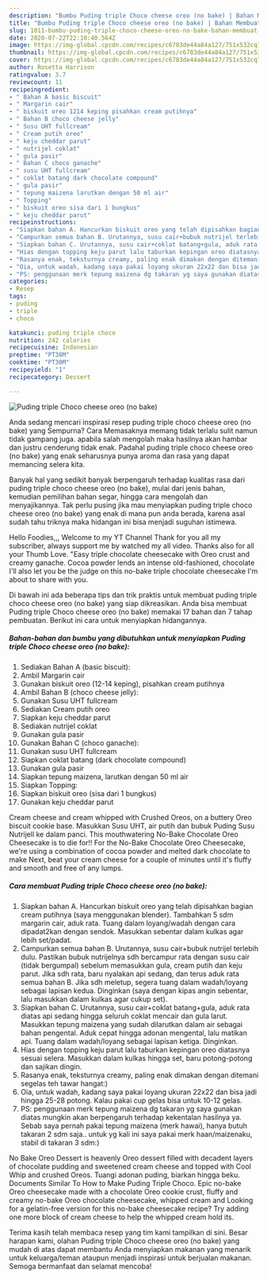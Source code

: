 ```yaml
---
description: "Bumbu Puding triple Choco cheese oreo (no bake) | Bahan Membuat Puding triple Choco cheese oreo (no bake) Yang Sedap"
title: "Bumbu Puding triple Choco cheese oreo (no bake) | Bahan Membuat Puding triple Choco cheese oreo (no bake) Yang Sedap"
slug: 1011-bumbu-puding-triple-choco-cheese-oreo-no-bake-bahan-membuat-puding-triple-choco-cheese-oreo-no-bake-yang-sedap
date: 2020-07-22T22:10:40.564Z
image: https://img-global.cpcdn.com/recipes/c6783de44a84a127/751x532cq70/puding-triple-choco-cheese-oreo-no-bake-foto-resep-utama.jpg
thumbnail: https://img-global.cpcdn.com/recipes/c6783de44a84a127/751x532cq70/puding-triple-choco-cheese-oreo-no-bake-foto-resep-utama.jpg
cover: https://img-global.cpcdn.com/recipes/c6783de44a84a127/751x532cq70/puding-triple-choco-cheese-oreo-no-bake-foto-resep-utama.jpg
author: Rosetta Harrison
ratingvalue: 3.7
reviewcount: 11
recipeingredient:
- " Bahan A basic biscuit"
- " Margarin cair"
- " biskuit oreo 1214 keping pisahkan cream putihnya"
- " Bahan B choco cheese jelly"
- " Susu UHT fullcream"
- " Cream putih oreo"
- " keju cheddar parut"
- " nutrijel coklat"
- " gula pasir"
- " Bahan C choco ganache"
- " susu UHT fullcream"
- " coklat batang dark chocolate compound"
- " gula pasir"
- " tepung maizena larutkan dengan 50 ml air"
- " Topping"
- " biskuit oreo sisa dari 1 bungkus"
- " keju cheddar parut"
recipeinstructions:
- "Siapkan bahan A. Hancurkan biskuit oreo yang telah dipisahkan bagian cream putihnya (saya menggunakan blender). Tambahkan 5 sdm margarin cair, aduk rata. Tuang dalam loyang/wadah dengan cara dipadat2kan dengan sendok. Masukkan sebentar dalam kulkas agar lebih set/padat."
- "Campurkan semua bahan B. Urutannya, susu cair+bubuk nutrijel terlebih dulu. Pastikan bubuk nutrijelnya sdh bercampur rata dengan susu cair (tidak bergumpal) sebelum memasukkan gula, cream putih dan keju parut. Jika sdh rata, baru nyalakan api sedang, dan terus aduk rata semua bahan B. Jika sdh meletup, segera tuang dalam wadah/loyang sebagai lapisan kedua. Dinginkan (saya dengan kipas angin sebentar, lalu masukkan dalam kulkas agar cukup set)."
- "Siapkan bahan C. Urutannya, susu cair+coklat batang+gula, aduk rata diatas api sedang hingga seluruh coklat mencair dan gula larut. Masukkan tepung maizena yang sudah dilarutkan dalam air sebagai bahan pengental. Aduk cepat hingga adonan mengental, lalu matikan api. Tuang dalam wadah/loyang sebagai lapisan ketiga. Dinginkan."
- "Hias dengan topping keju parut lalu taburkan kepingan oreo diatasnya sesuai selera. Masukkan dalam kulkas hingga set, baru potong-potong dan sajikan dingin."
- "Rasanya enak, teksturnya creamy, paling enak dimakan dengan ditemani segelas teh tawar hangat:)"
- "Oia, untuk wadah, kadang saya pakai loyang ukuran 22x22 dan bisa jadi hingga 25-28 potong. Kalau pakai cup gelas bisa untuk 10-12 gelas."
- "PS: penggunaan merk tepung maizena dg takaran yg saya gunakan diatas mungkin akan berpengaruh terhadap kekentalan hasilnya ya. Sebab saya pernah pakai tepung maizena (merk hawai), hanya butuh takaran 2 sdm saja.. untuk yg kali ini saya pakai merk haan/maizenaku, stabil di takaran 3 sdm:)"
categories:
- Resep
tags:
- puding
- triple
- choco

katakunci: puding triple choco 
nutrition: 242 calories
recipecuisine: Indonesian
preptime: "PT38M"
cooktime: "PT30M"
recipeyield: "1"
recipecategory: Dessert

---
```



![Puding triple Choco cheese oreo (no bake)](https://img-global.cpcdn.com/recipes/c6783de44a84a127/751x532cq70/puding-triple-choco-cheese-oreo-no-bake-foto-resep-utama.jpg)

Anda sedang mencari inspirasi resep puding triple choco cheese oreo (no bake) yang Sempurna? Cara Memasaknya memang tidak terlalu sulit namun tidak gampang juga. apabila salah mengolah maka hasilnya akan hambar dan justru cenderung tidak enak. Padahal puding triple choco cheese oreo (no bake) yang enak seharusnya punya aroma dan rasa yang dapat memancing selera kita.

Banyak hal yang sedikit banyak berpengaruh terhadap kualitas rasa dari puding triple choco cheese oreo (no bake), mulai dari jenis bahan, kemudian pemilihan bahan segar, hingga cara mengolah dan menyajikannya. Tak perlu pusing jika mau menyiapkan puding triple choco cheese oreo (no bake) yang enak di mana pun anda berada, karena asal sudah tahu triknya maka hidangan ini bisa menjadi suguhan istimewa.

Hello Foodies,,, Welcome to my YT Channel Thank for you all my subscriber, always support me by watched my all video. Thanks also for all your Thumb Love. &#34;Easy triple chocolate cheesecake with Oreo crust and creamy ganache. Cocoa powder lends an intense old-fashioned, chocolate I&#39;ll also let you be the judge on this no-bake triple chocolate cheesecake I&#39;m about to share with you.


Di bawah ini ada beberapa tips dan trik praktis untuk membuat puding triple choco cheese oreo (no bake) yang siap dikreasikan. Anda bisa membuat Puding triple Choco cheese oreo (no bake) memakai 17 bahan dan 7 tahap pembuatan. Berikut ini cara untuk menyiapkan hidangannya.

<!--inarticleads1-->

##### Bahan-bahan dan bumbu yang dibutuhkan untuk menyiapkan Puding triple Choco cheese oreo (no bake):

1. Sediakan  Bahan A (basic biscuit):
1. Ambil  Margarin cair
1. Gunakan  biskuit oreo (12-14 keping), pisahkan cream putihnya
1. Ambil  Bahan B (choco cheese jelly):
1. Gunakan  Susu UHT fullcream
1. Sediakan  Cream putih oreo
1. Siapkan  keju cheddar parut
1. Sediakan  nutrijel coklat
1. Gunakan  gula pasir
1. Gunakan  Bahan C (choco ganache):
1. Gunakan  susu UHT fullcream
1. Siapkan  coklat batang (dark chocolate compound)
1. Gunakan  gula pasir
1. Siapkan  tepung maizena, larutkan dengan 50 ml air
1. Siapkan  Topping:
1. Siapkan  biskuit oreo (sisa dari 1 bungkus)
1. Gunakan  keju cheddar parut


Cream cheese and cream whipped with Crushed Oreos, on a buttery Oreo biscuit cookie base. Masukkan Susu UHT, air putih dan bubuk Puding Susu Nutrijell ke dalam panci. This mouthwatering No-Bake Chocolate Oreo Cheesecake is to die for!! For the No-Bake Chocolate Oreo Cheesecake, we&#39;re using a combination of cocoa powder and melted dark chocolate to make Next, beat your cream cheese for a couple of minutes until it&#39;s fluffy and smooth and free of any lumps. 

<!--inarticleads2-->

##### Cara membuat Puding triple Choco cheese oreo (no bake):

1. Siapkan bahan A. Hancurkan biskuit oreo yang telah dipisahkan bagian cream putihnya (saya menggunakan blender). Tambahkan 5 sdm margarin cair, aduk rata. Tuang dalam loyang/wadah dengan cara dipadat2kan dengan sendok. Masukkan sebentar dalam kulkas agar lebih set/padat.
1. Campurkan semua bahan B. Urutannya, susu cair+bubuk nutrijel terlebih dulu. Pastikan bubuk nutrijelnya sdh bercampur rata dengan susu cair (tidak bergumpal) sebelum memasukkan gula, cream putih dan keju parut. Jika sdh rata, baru nyalakan api sedang, dan terus aduk rata semua bahan B. Jika sdh meletup, segera tuang dalam wadah/loyang sebagai lapisan kedua. Dinginkan (saya dengan kipas angin sebentar, lalu masukkan dalam kulkas agar cukup set).
1. Siapkan bahan C. Urutannya, susu cair+coklat batang+gula, aduk rata diatas api sedang hingga seluruh coklat mencair dan gula larut. Masukkan tepung maizena yang sudah dilarutkan dalam air sebagai bahan pengental. Aduk cepat hingga adonan mengental, lalu matikan api. Tuang dalam wadah/loyang sebagai lapisan ketiga. Dinginkan.
1. Hias dengan topping keju parut lalu taburkan kepingan oreo diatasnya sesuai selera. Masukkan dalam kulkas hingga set, baru potong-potong dan sajikan dingin.
1. Rasanya enak, teksturnya creamy, paling enak dimakan dengan ditemani segelas teh tawar hangat:)
1. Oia, untuk wadah, kadang saya pakai loyang ukuran 22x22 dan bisa jadi hingga 25-28 potong. Kalau pakai cup gelas bisa untuk 10-12 gelas.
1. PS: penggunaan merk tepung maizena dg takaran yg saya gunakan diatas mungkin akan berpengaruh terhadap kekentalan hasilnya ya. Sebab saya pernah pakai tepung maizena (merk hawai), hanya butuh takaran 2 sdm saja.. untuk yg kali ini saya pakai merk haan/maizenaku, stabil di takaran 3 sdm:)


No Bake Oreo Dessert is heavenly Oreo dessert filled with decadent layers of chocolate pudding and sweetened cream cheese and topped with Cool Whip and crushed Oreos. Tuangi adonan puding, biarkan hingga beku. Documents Similar To How to Make Puding Triple Choco. Epic no-bake Oreo cheesecake made with a chocolate Oreo cookie crust, fluffy and creamy no-bake Oreo chocolate cheesecake, whipped cream and Looking for a gelatin-free version for this no-bake cheesecake recipe? Try adding one more block of cream cheese to help the whipped cream hold its. 

Terima kasih telah membaca resep yang tim kami tampilkan di sini. Besar harapan kami, olahan Puding triple Choco cheese oreo (no bake) yang mudah di atas dapat membantu Anda menyiapkan makanan yang menarik untuk keluarga/teman ataupun menjadi inspirasi untuk berjualan makanan. Semoga bermanfaat dan selamat mencoba!

